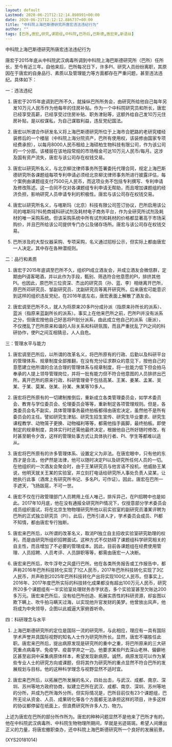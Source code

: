 ```yaml
---
layout: default
Lastmod: 2020-06-21T12:12:14.898991+00:00
date: 2020-06-21T12:12:12.886737+00:00
title: "中科院上海巴斯德研究所唐宏违法违纪行为"
author: ""
tags: [巴所,唐宏,研究,课题组,中科院,巴所后,巴斯德,唐宏来,新语丝]
---
```


中科院上海巴斯德研究所唐宏违法违纪行为

唐宏于2015年底从中科院武汉病毒所调到中科院上海巴斯德研究所（巴所）任所长，至今有近三年。自他来后，巴所每况日下，许多PI、研究人员纷纷离职，其原因在于唐宏的自身品行、素质以及管理能力等方面都存在严重问题，甚至违法违纪。具体如下：

一：违法违纪

1.	唐宏于2015年底调到巴所不久，就操纵巴所所务会，由研究所给他自己每年另发10万元人民币作为他每年的住房补贴。作为一个中科院研究员和所长，唐宏已经享受高薪，已经享受过住房补贴、职务津贴等，这额外给自己发10万元住房补贴，是以权谋私，为自己谋取利益，违反党纪国法。

2.	唐宏以所谓合作研发名义将上海巴斯德研究所位于上海市合肥路的老研究楼经装修后的一个楼层（中科院上海分院资产，巴所有使用权，该装修由国家专项经费承担），以每月8000人民币租给上海硕柏生物科技有限公司，作为该公司的一个分部。该楼层在该地段常规的市场租金可达10万元人民币/每月。这涉及国有资产流失，唐宏与该公司存在权钱交易。

3.	唐宏以研究所名义，与北京柳沈律师事务所签署委托代理合同，规定上海巴斯德研究所各课题组每项专利申请必须经北京柳沈律师事务所进行披露评估，每个案例由课题组支付7500元人民币，而这项业务不包括专利撰写、专利申请及修改陈述。这一合同不仅对各课题组专利申请无帮助，而且增加课题组的经济负担，影响研究人员申请专利的积极性。唐宏与该公司存在权钱交易。

4.	唐宏以研究所名义，与喀斯玛（北京）科技有限公司签订协议，巴所启用该公司的喀斯玛?科苑商城科研试剂及耗材电子商务平台，作为全研究所试剂及耗材的唯一采购系统。但该采购系统中所有试剂和耗材的价格都显著高于市场采购价，并且巴所给该公司提供专门办公及储存场所。唐宏与该公司存在权钱交易。

5.	巴所涉及的大型仪器采购、专项采购，名义通过招标公示，但实际上都由唐宏一人决定。其中存在各种潜规则。

二：品行和素质

1.	唐宏于2015年底调至巴所不久，组织PI成立酒友会，并成立酒友会微信群，定期由PI请客喝酒，并以此作为手段，甄别、筛选符合他意愿的PI，排挤其他PI。也因此，原巴所三位资深、杰出的研究员（孙、蓝、李）相继离开巴所，原巴所邓研究员、邹副研究员、沈副研究员等离开研究所。后来唐宏可能意识到这样的组织违反党纪，在2016年底左右，唐宏表面上解散了酒友会。

2.	唐宏调至巴所不久，就人为将原来20多PI分成孙派（指原来孙所长的派系）、蓝派（指原来蓝副所长的派系）。事实上在他来巴所之前，巴所PI并没有派系之分，但唐宏按他自己好恶将PI划分派系，由此成立他自己的派系（唐派），不仅搅乱了巴所原来和谐的人际关系和科研氛围，而且严重扰乱了PI之间的科研协作，使PI之间互相猜忌，人人自危。

三：管理水平与能力

1.	唐宏调至巴所后，以所谓的改革名义，将巴所原有的行政、后勤以及科研平台的管理体系、规章制度全部推翻，在没有充分征求群众的意见下，按他自己的意愿建立他所谓的合法合理的管理体系与规章制度，将一批能力低下但会拍马奉承的人提上领导管理岗位，并将一批有能力但不符合他意图的人员排挤出巴所。离开巴所的原来行政、科研管理骨干包括高某、王某、姜某、孟某、吴某、于某、莫某、张某、孙某、朱某等10多人。

2.	唐宏将巴所原有的一切建制推倒后，重新成立各类管理委员会，如学术委员会、教育与学位委员会、伦理委员会等等，重新制定各项管理规则。但是，各类委员会名不副实，具体管理事务最终拍板都得由唐宏决定，虽然他不是所有委员会的主任。譬如研究生津贴、研究生招生宣传、研究生毕业要求、研究生课程教学、动物笼子更换、动物福利等等，都需他指手画脚，最终拍板。即使制定的规章制度，具体实行时还需他最终决定，根据他自己所好随时修改，有时甚至朝令夕改，这样的管理处事方式让具体执行者、PI、学生等都难以适从。

3.	唐宏将巴所原有的许多管理体系、设置定义为非法。在唐宏眼中，只有他的东西才是合法，他俨然是法律，他可以随时决定PI以及研究所任何人员的一切。在他组织的一次酒友会聚会时，由于王某研究员与他言语不投机，他威胁王某说，他明天就关王某的实验室，并立刻打电话给研究所人事处负责人梁某，让她执行此事（酒席上有研究所书记、多名PI，可作证）。因此，唐宏在巴所一手遮天，飞扬跋扈，不可一世。

4.	唐宏不仅在行政管理部门人员聘用上任人唯己，排斥异己，在PI招聘中也是如此。2017年10月底，他在没有通报全研究所PI情况下，仅授意部分学术委员会成员组织面试，将在北京生物物理研究所他以前实验室的副研究员潘某评聘为巴所的正式独立研究员（PI）。此后，巴所引进人才，学术委员会成员、PI都不知情，都由唐宏专行独断。

5.	唐宏来巴所后，以所谓的改革名义，取消PI独立自主招收实验室研究助理的权利，而是由研究所组织招聘面试。这种方式不仅妨碍了课题组科学研究相关的自主性，而且增加了不必要的管理成本。因此，目前各课题组在经费使用管理、人员招聘、人员考评、人员辞职等等，都需由唐宏一人决断。

6.	唐宏来巴所后，吹牛浮夸之风盛行巴所。他在各类所务报告或工作报告中，都声称2016年巴所科技转化实现了1亿人民币，2017年巴所科技转化实现了3亿人民币，并声称到2025年巴所科技转化产出将实现100亿人民币。但事实上，2016年、2017年度巴所实际的科技转化成果都没有超出100万元人民币，研究所20多个课题组有一半实验室处理财务赤字状态，多个实验室甚至欠账达200多万元。唐宏来巴所后，没有给巴所创造、拓展实质性的科研资源，却妄图以欺下瞒上、吹牛拍马瞒天过海，以实现他升官发财的美梦。他曾放出风声，他将成为中央领导，企图以此威逼大家俯首听命。

四：科研理念与水平

1.	上海巴斯德研究所的定位是国际一流的研究所，与此相应，理应有一具有国际学术声誉并具国际视野的知名人士作为研究所所长。显然，唐宏不堪胜任此职。唐宏来巴所后，提出病原发现是研究所的重中之重，将巴所原来的三大研究重点病毒学、免疫学、疫苗学弃之一边。他要求某些PI去深山老林、偏僻地区甚至岩洞中采集病原体样本，希望发现新病原。诚然，病原发现可以作为某些专业人士的研究方向或课题，但将其作为研究所的重点显然不符合巴所的发展规划与目标。他的这种科学理念与视野显然不适时宜。

2.	唐宏来巴所后，以拓展巴所发展的名义，四处出击，与武汉、成都、南京、深圳、苏州等地方政府协商，拟建立巴所在武汉、成都、南京、深圳、苏州等地的分所，并成为巴所海外分所。但实际情况是，巴所目前仅有23个课题组，巴所无论从资金、人员、成果转化等各个方面都无法承担这样的项目，许多这样的协议都停留在纸面上，但浪费研究所许多人力、物力。

上述为唐宏在巴所的部分所作所为。唐宏的种种问题显然不是他来了巴所才有的，他在中科院武汉病毒所、中科院生物物理所期间，早就是劣迹斑斑。希望人间爆出正义的力量，将唐宏撤职查办，还中科院上海巴斯德研究所一个良好的发展前景。

(XYS20181014)

